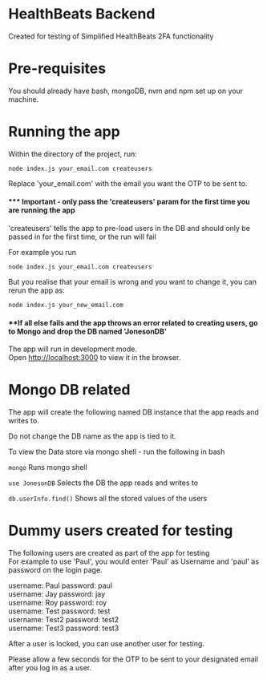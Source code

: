 # HealthBeats Backend
Created for testing of Simplified HealthBeats 2FA functionality

# Pre-requisites
You should already have bash, mongoDB, nvm and npm set up on your machine.

# Running the app

Within the directory of the project, run:

`node index.js your_email.com createusers`

Replace 'your_email.com' with the email you want the OTP to be sent to.

#### *** Important - only pass the 'createusers' param for the first time you are running the app

'createusers' tells the app to pre-load users in the DB and should only be passed in for the first time, or the run will fail


For example you run

`node index.js your_email.com createusers`

But you realise that your email is wrong and you want to change it, you can rerun the app as:

`node index.js your_new_email.com`

#### **If all else fails and the app throws an error related to creating users, go to Mongo and drop the DB named 'JonesonDB'


The app will run in development mode.<br />
Open [http://localhost:3000](http://localhost:3000) to view it in the browser.

# Mongo DB related
The app will create the following named DB instance that the app reads and writes to.<br />

Do not change the DB name as the app is tied to it.

To view the Data store via mongo shell - run the following in bash

`mongo`
Runs mongo shell

`use JonesonDB`
Selects the DB the app reads and writes to

`db.userInfo.find()`
Shows all the stored values of the users


# Dummy users created for testing
The following users are created as part of the app for testing </br>
For example to use 'Paul', you would enter 'Paul' as Username and 'paul' as password on the login page. </br>

username: Paul password: paul </br>
username: Jay password: jay </br>
username: Roy password: roy </br>
username: Test password: test </br>
username: Test2 password: test2 </br>
username: Test3 password: test3 </br>

After a user is locked, you can use another user for testing.

Please allow a few seconds for the OTP to be sent to your designated email after you log in as a user.